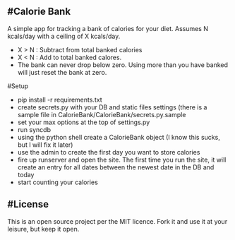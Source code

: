 #Calorie Bank
-------------

A simple app for tracking a bank of calories for your diet. Assumes N kcals/day with a ceiling of X kcals/day.
 - X > N : Subtract from total banked calories
 - X < N : Add to total banked calores.
 - The bank can never drop below zero. Using more than you have banked will just reset the bank at zero.

#Setup
 - pip install -r requirements.txt
 - create secrets.py with your DB and static files settings (there is a sample file in CalorieBank/CalorieBank/secrets.py.sample
 - set your max options at the top of settings.py
 - run syncdb
 - using the python shell create a CalorieBank object (I know this sucks, but I will fix it later)
 - use the admin to create the first day you want to store calories
 - fire up runserver and open the site. The first time you run the site, it will create an entry for all dates between the newest date in the DB and today
 - start counting your calories

#License
--------
This is an open source project per the MIT licence. Fork it and use it at your leisure, but keep it open.
